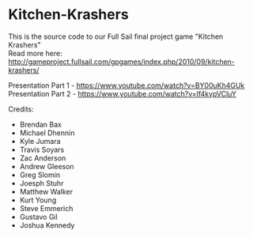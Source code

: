 # Kitchen-Krashers

This is the source code to our Full Sail final project game "Kitchen Krashers"     
Read more here: http://gameproject.fullsail.com/gpgames/index.php/2010/09/kitchen-krashers/

Presentation Part 1 - https://www.youtube.com/watch?v=BY00uKh4GUk    
Presentation Part 2 - https://www.youtube.com/watch?v=If4kypVCluY

Credits:
- Brendan Bax
- Michael Dhennin
- Kyle Jumara
- Travis Soyars
- Zac Anderson
- Andrew Gleeson
- Greg Slomin
- Joesph Stuhr
- Matthew Walker
- Kurt Young
- Steve Emmerich
- Gustavo Gil
- Joshua Kennedy
